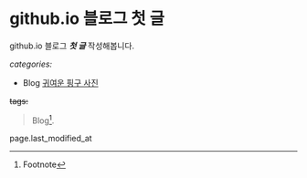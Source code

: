 
# github.io 블로그  첫 글

github.io 블로그 ***첫 글*** 작성해봅니다.


_categories:_

 - Blog [귀여운 핑구 사진](https://img.theqoo.net/img/ptLYR.jpg)

~~tags:~~

  > Blog[^1].



[^1]: Footnote 

page.last_modified_at


